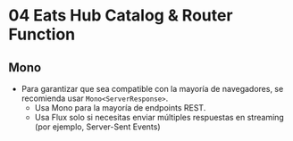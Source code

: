 # 04 Eats Hub Catalog & Router Function

## Mono<ServerResponse> 
- Para garantizar que sea compatible con la mayoría de navegadores, se recomienda usar `Mono<ServerResponse>`.
  - Usa Mono<ServerResponse> para la mayoría de endpoints REST.
  - Usa Flux<ServerResponse> solo si necesitas enviar múltiples respuestas en streaming (por ejemplo, Server-Sent Events)


